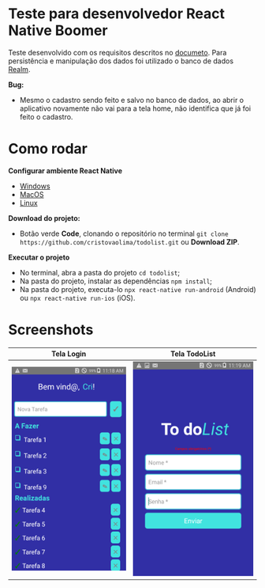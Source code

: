 # Teste para desenvolvedor React Native Boomer 

Teste desenvolvido com os requisitos descritos no [documeto](https://docs.google.com/document/d/1JKo7_1jjaVJdzsss3Elh0N2smz6Xe6Slbl_WU-Elekw/edit?usp=sharing). Para persistência e manipulação dos dados foi utilizado o banco de dados [Realm](https://github.com/realm/realm-js).

**Bug:**
 * Mesmo o cadastro sendo feito e salvo no banco de dados, ao abrir o aplicativo novamente não vai para a tela home, não identifica que já foi feito o cadastro.

# Como rodar

**Configurar ambiente React Native**
* [Windows](https://sujeitoprogramador.com/ambiente-windows/)
* [MacOS](https://sujeitoprogramador.com/react-native-macos/)
* [Linux](https://sujeitoprogramador.com/ambiente-linux/)
 
**Download do projeto:**
* Botão verde **Code**, clonando o repositório no terminal `git clone https://github.com/cristovaolima/todolist.git` ou **Download ZIP**.

**Executar o projeto**
* No terminal, abra a pasta do projeto `cd todolist`;
* Na pasta do projeto, instalar as dependências `npm install`;
* Na pasta do projeto, executa-lo `npx react-native run-android` (Android) ou `npx react-native run-ios` (iOS).
 
 # Screenshots
 
  Tela Login | Tela TodoList |
 ------------|---------------|
 ![](https://github.com/cristovaolima/todolist/blob/main/screenshots/home.png?raw=true) | ![](https://github.com/cristovaolima/todolist/blob/main/screenshots/login.png?raw=true) |
  

